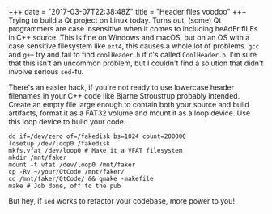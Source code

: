 +++
date = "2017-03-07T22:38:48Z"
title = "Header files voodoo"
+++
Trying to build a Qt project on Linux today. Turns out, (some) Qt programmers are case insensitive when it comes to including heAdEr fiLEs in C++ source. This is fine on Windows and macOS, but on an OS with a case sensitive filesystem like `ext4`, this causes a whole lot of problems. `gcc` and `g++` try and fail to find `coolHeader.h` if it's called `CoolHeader.h`. I'm sure that this isn't an uncommon problem, but I couldn't find a solution that didn't involve serious `sed`-fu.


There's an easier hack, if you're not ready to use lowercase header filenames in your C++ code like Bjarne Stroustrup probably intended. Create an empty file large enough to contain both your source and build artifacts, format it as a FAT32 volume and mount it as a loop device. Use this loop device to build your code.

```
dd if=/dev/zero of=/fakedisk bs=1024 count=200000 
losetup /dev/loop0 /fakedisk 
mkfs.vfat /dev/loop0 # Make it a VFAT filesystem
mkdir /mnt/faker
mount -t vfat /dev/loop0 /mnt/faker
cp -Rv ~/your/QtCode /mnt/faker/
cd /mnt/faker/QtCode/ && qmake -makefile
make # Job done, off to the pub 
```
But hey, if `sed` works to refactor your codebase, more power to you!

